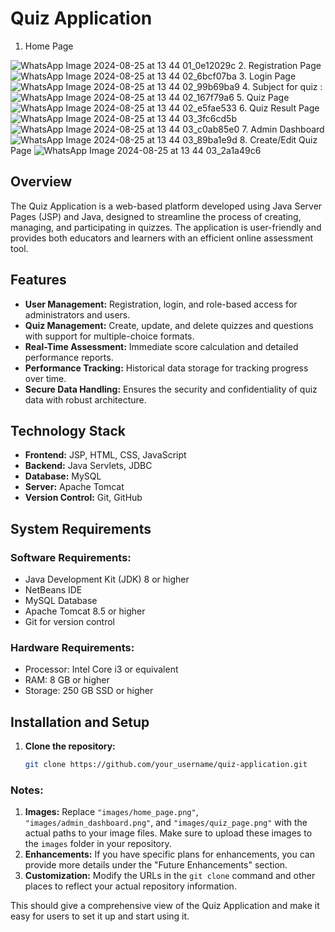 # Quiz Application

1.	Home Page


![WhatsApp Image 2024-08-25 at 13 44 01_0e12029c](https://github.com/user-attachments/assets/a2cc2867-94b1-43f5-accb-6932f975287a)
2.	Registration Page
![WhatsApp Image 2024-08-25 at 13 44 02_6bcf07ba](https://github.com/user-attachments/assets/c606fad9-e4b3-4b84-a781-c8ce854f1c9c)
3.	Login Page
![WhatsApp Image 2024-08-25 at 13 44 02_99b69ba9](https://github.com/user-attachments/assets/99f1fbc9-e149-46c9-9a66-729a72073297)
4.	Subject for quiz :
![WhatsApp Image 2024-08-25 at 13 44 02_167f79a6](https://github.com/user-attachments/assets/d504f2fa-3892-4fb0-ac3f-33acd2a73279)
5.	Quiz Page
![WhatsApp Image 2024-08-25 at 13 44 02_e5fae533](https://github.com/user-attachments/assets/6bc976ca-afdb-4846-bd5e-4d1f9a64d11b)
6.	Quiz Result Page
![WhatsApp Image 2024-08-25 at 13 44 03_3fc6cd5b](https://github.com/user-attachments/assets/347c3714-267f-4c99-9d2d-b549432be64d)
![WhatsApp Image 2024-08-25 at 13 44 03_c0ab85e0](https://github.com/user-attachments/assets/611631af-e8db-479f-baf9-c303605a9b3c)
7.	Admin Dashboard
![WhatsApp Image 2024-08-25 at 13 44 03_89ba1e9d](https://github.com/user-attachments/assets/07e88753-60a8-4d09-b906-c5da6de59bee)
8.	Create/Edit Quiz Page
![WhatsApp Image 2024-08-25 at 13 44 03_2a1a49c6](https://github.com/user-attachments/assets/a04c7a0b-c885-4bf8-98bf-371fd0089a94)










## Overview
The Quiz Application is a web-based platform developed using Java Server Pages (JSP) and Java, designed to streamline the process of creating, managing, and participating in quizzes. The application is user-friendly and provides both educators and learners with an efficient online assessment tool.

## Features
- **User Management:** Registration, login, and role-based access for administrators and users.
- **Quiz Management:** Create, update, and delete quizzes and questions with support for multiple-choice formats.
- **Real-Time Assessment:** Immediate score calculation and detailed performance reports.
- **Performance Tracking:** Historical data storage for tracking progress over time.
- **Secure Data Handling:** Ensures the security and confidentiality of quiz data with robust architecture.

## Technology Stack
- **Frontend:** JSP, HTML, CSS, JavaScript
- **Backend:** Java Servlets, JDBC
- **Database:** MySQL
- **Server:** Apache Tomcat
- **Version Control:** Git, GitHub

## System Requirements
### Software Requirements:
- Java Development Kit (JDK) 8 or higher
- NetBeans IDE
- MySQL Database
- Apache Tomcat 8.5 or higher
- Git for version control

### Hardware Requirements:
- Processor: Intel Core i3 or equivalent
- RAM: 8 GB or higher
- Storage: 250 GB SSD or higher

## Installation and Setup
1. **Clone the repository:**
   ```bash
   git clone https://github.com/your_username/quiz-application.git

   
### Notes:
1. **Images:** Replace `"images/home_page.png"`, `"images/admin_dashboard.png"`, and `"images/quiz_page.png"` with the actual paths to your image files. Make sure to upload these images to the `images` folder in your repository.
2. **Enhancements:** If you have specific plans for enhancements, you can provide more details under the "Future Enhancements" section.
3. **Customization:** Modify the URLs in the `git clone` command and other places to reflect your actual repository information.

This should give a comprehensive view of the Quiz Application and make it easy for users to set it up and start using it.

